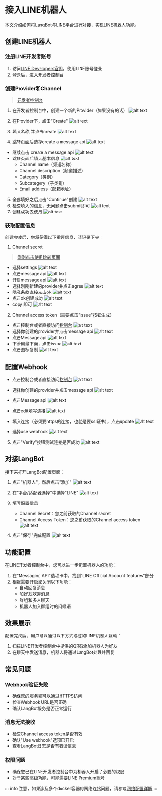 # 接入LINE机器人

本文介绍如何将LangBot与LINE平台进行对接，实现LINE机器人功能。

## 创建LINE机器人

### 注册LINE开发者账号

1. 访问[LINE Developers官网](https://developers.line.biz/)，使用LINE账号登录
2. 登录后，进入开发者控制台

### 创建Provider和Channel

> [开发者控制台](https://developers.line.biz/console)

1. 在开发者控制台中，创建一个新的Provider（如果没有的话）
![alt text](/assets/image/zh/deploy/bots/line/line01.png)
2. 在Provider下，点击"Create"
![alt text](/assets/image/zh/deploy/bots/line/line02.png)
3. 填入名称,并点击create
![alt text](/assets/image/zh/deploy/bots/line/line03.png)

4. 跳转页面后选择create  a message api
![alt text](/assets/image/zh/deploy/bots/line/line04.png)
* 继续点击 create a message api
![alt text](/assets/image/zh/deploy/bots/line/line05.png)
* 跳转页面后填入基本信息
![alt text](/assets/image/zh/deploy/bots/line/line06.png)
   - Channel name（频道名称）
   - Channel description（频道描述）
   - Category（类别）
   - Subcategory（子类别）
   - Email address（邮箱地址）
5. 全部填好之后点击"Continue"创建
![alt text](/assets/image/zh/deploy/bots/line/line07.png)
6. 检查填入的信息，无问题点击submit即可
![alt text](/assets/image/zh/deploy/bots/line/line08.png)
7. 创建成功去使用
![alt text](/assets/image/zh/deploy/bots/line/line09.png)

### 获取配置信息

创建完成后，您将获得以下重要信息，请记录下来：

1. Channel secret
> [刚刚点击使用跳转页面](https://manager.line.biz/account)
* 选择settings
![alt text](/assets/image/zh/deploy/bots/line/line09.png)
* 点击message api
![alt text](/assets/image/zh/deploy/bots/line/line11.png)
* 开启message api
![alt text](/assets/image/zh/deploy/bots/line/line12.png)
* 选择刚刚新建的provider并点击agree
![alt text](/assets/image/zh/deploy/bots/line/line13.png)
* 隐私条款直接点击ok
![alt text](/assets/image/zh/deploy/bots/line/line14.png)
* 点击ok创建成功
![alt text](/assets/image/zh/deploy/bots/line/line15.png)
* copy 即可
![alt text](/assets/image/zh/deploy/bots/line/line16.png)

2. Channel access token（需要点击"Issue"按钮生成）
* 点击控制台或者直接访问[控制台](https://developers.line.biz/console/)
![alt text](/assets/image/zh/deploy/bots/line/line17.png)
* 选择你创建的provider并点击message api
![alt text](/assets/image/zh/deploy/bots/line/line18.png)
* 点击Message api
![alt text](/assets/image/zh/deploy/bots/line/line19.png)
* 下滑到最下面，点击issue
![alt text](/assets/image/zh/deploy/bots/line/line20.png)
* 点击图标复制
![alt text](/assets/image/zh/deploy/bots/line/line21.png)







## 配置Webhook

* 点击控制台或者直接访问[控制台](https://developers.line.biz/console/)
![alt text](/assets/image/zh/deploy/bots/line/line17.png)
* 选择你创建的provider并点击message api
![alt text](/assets/image/zh/deploy/bots/line/line18.png)
* 点击Message api
![alt text](/assets/image/zh/deploy/bots/line/line19.png)
* 点击edit填写连接
![alt text](/assets/image/zh/deploy/bots/line/line22.png)
* 填入连接（必须要https的连接，也就是要ssl证书），点击update
![alt text](/assets/image/zh/deploy/bots/line/line23.png)

* 选择use webhook
![alt text](/assets/image/zh/deploy/bots/line/line24.png)

5. 点击"Verify"按钮测试连接是否成功
![alt text](/assets/image/zh/deploy/bots/line/line25.png)


## 对接LangBot

接下来打开LangBot配置页面：

1. 点击"机器人"，然后点击"添加"
![alt text](/assets/image/zh/deploy/bots/line/line26.png)
2. 在"平台/适配器选择"中选择"LINE"
![alt text](/assets/image/zh/deploy/bots/line/line27.png)

3. 填写配置信息：
   - Channel Secret：您之前获取的Channel secret
   - Channel Access Token：您之前获取的Channel access token
   ![alt text](/assets/image/zh/deploy/bots/line/line28.png)

4. 点击"保存"完成配置
   ![alt text](/assets/image/zh/deploy/bots/line/line29.png)


## 功能配置

在LINE开发者控制台中，您可以进一步配置机器人的功能：

1. 在"Messaging API"选项卡中，找到"LINE Official Account features"部分
2. 根据需要开启或关闭以下功能：
   - 自动回复消息
   - 加好友欢迎消息
   - 群组和多人聊天
   - 机器人加入群组时的问候语

## 效果展示

配置完成后，用户可以通过以下方式与您的LINE机器人互动：

1. 扫描LINE开发者控制台中提供的QR码添加机器人为好友
2. 在聊天中发送消息，机器人将通过LangBot处理并回复

## 常见问题

### Webhook验证失败

- 确保您的服务器可以通过HTTPS访问
- 检查Webhook URL是否正确
- 确认LangBot服务是否正常运行

### 消息无法接收

- 检查Channel access token是否有效
- 确认"Use webhook"选项已开启
- 查看LangBot日志是否有错误信息

### 权限问题

- 确保您已在LINE开发者控制台中为机器人开启了必要的权限
- 对于某些高级功能，可能需要LINE Premium账号

::: info
注意，如果涉及多个docker容器的网络连接问题，请参考[网络配置详解](/zh/workshop/network-details)
:::
